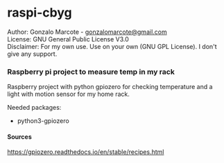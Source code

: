 # raspi-cbyg

Author: Gonzalo Marcote - gonzalomarcote@gmail.com  
License: GNU General Public License V3.0  
Disclaimer: For my own use. Use on your own (GNU GPL License). I don't give any support. 

### Raspberry pi project to measure temp in my rack
Raspberry project with python gpiozero for checking temperature and a light with motion sensor for my home rack.  

Needed packages:
* python3-gpiozero

#### Sources
https://gpiozero.readthedocs.io/en/stable/recipes.html
